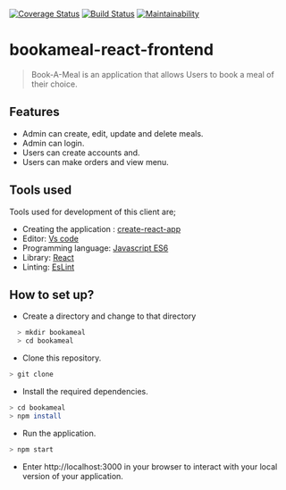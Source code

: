 [![Coverage Status](https://coveralls.io/repos/github/mutebironald4/bookameal/badge.svg?branch=develop)](https://coveralls.io/github/mutebironald4/bookameal?branch=develop)
[![Build Status](https://travis-ci.org/mutebironald4/bookameal.svg?branch=develop)](https://travis-ci.org/mutebironald4/bookameal)
[![Maintainability](https://api.codeclimate.com/v1/badges/e41502dc4968e2bff8ab/maintainability)](https://codeclimate.com/github/mutebironald4/bookameal/maintainability)


# bookameal-react-frontend


> Book-A-Meal is an application that allows Users to book a meal of their choice.


## Features
- Admin can create, edit, update and delete meals.
- Admin can login.
- Users can create accounts and.
- Users can make orders and view menu. 


## Tools used
Tools used for development of this client are;
- Creating the application : [create-react-app](https://github.com/facebook/create-react-app/blob/master/README.md#getting-started)
- Editor: [Vs code](https://code.visualstudio.com)
- Programming language: [Javascript ES6](http://es6-features.org/#Constants)
- Library: [React](https://reactjs.org)
- Linting: [EsLint](https://eslint.org)

## How to set up?
- Create a directory and change to that directory
```sh
  > mkdir bookameal
  > cd bookameal
```
- Clone this repository.
```sh
> git clone 
```
- Install the required dependencies.
```sh
> cd bookameal
> npm install
```
- Run the application.
```sh
> npm start
```
- Enter http://localhost:3000 in your browser to interact with your local version of your application.

